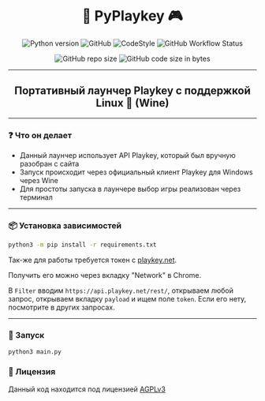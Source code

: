 <div align="center">

# 🐍 PyPlaykey 🎮

![Python version](https://img.shields.io/badge/python-v3.9.10-success)
![GitHub](https://img.shields.io/github/license/D4n13l3k00/PyPlaykey)
![CodeStyle](https://img.shields.io/badge/code%20style-black-black)
![GitHub Workflow Status](https://img.shields.io/github/workflow/status/D4n13l3k00/PyPlaykey/Client%20Updater?label=auto%20update%20client)

![GitHub repo size](https://img.shields.io/github/repo-size/D4n13l3k00/PyPlaykey)
![GitHub code size in bytes](https://img.shields.io/github/languages/code-size/D4n13l3k00/PyPlaykey)

---

## Портативный лаунчер Playkey с поддержкой Linux 🐧 (Wine)

</div>

---

### ❓ Что он делает

- Данный лаунчер использует API Playkey, который был вручную разобран с сайта
- Запуск происходит через официальный клиент Playkey для Windows через Wine
- Для простоты запуска в лаунчере выбор игры реализован через терминал

---

### 📦 Установка зависимостей

```bash
python3 -m pip install -r requirements.txt
```

Так-же для работы требуется токен с [playkey.net](playkey.net).

Получить его можно через вкладку "Network" в Chrome.

В `Filter` вводим `https://api.playkey.net/rest/`, открываем любой запрос, открываем вкладку `payload` и ищем поле `token`. Если его нету, посмотрите в других запросах.

---

### 🚀 Запуск

```bash
python3 main.py
```

### 📜 Лицензия

Данный код находится под лицензией [AGPLv3](/LICENSE)
